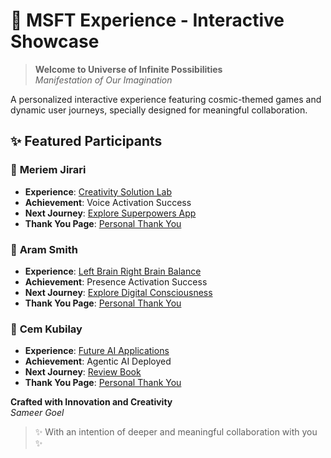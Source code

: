 # 🌟 MSFT Experience - Interactive Showcase

> **Welcome to Universe of Infinite Possibilities**  
> *Manifestation of Our Imagination*

A personalized interactive experience featuring cosmic-themed games and dynamic user journeys, specially designed for meaningful collaboration.

## ✨ Featured Participants

### 🎨 **Meriem Jirari**
- **Experience**: [Creativity Solution Lab](apps/CreativitySolutionLab.html?name=Meriem)
- **Achievement**: Voice Activation Success
- **Next Journey**: [Explore Superpowers App](https://updatemind.space/)
- **Thank You Page**: [Personal Thank You](apps/thankyou.html?name=Meriem)

### 🧠 **Aram Smith**
- **Experience**: [Left Brain Right Brain Balance](apps/LeftBrainRightBrain.html?name=Aram)
- **Achievement**: Presence Activation Success
- **Next Journey**: [Explore Digital Consciousness](https://sameerai.com/)
- **Thank You Page**: [Personal Thank You](apps/thankyou.html?name=Aram)

### 🤖 **Cem Kubilay**
- **Experience**: [Future AI Applications](apps/futureai.html?name=Cem)
- **Achievement**: Agentic AI Deployed
- **Next Journey**: [Review Book](https://sameerai.com/pages/research.html)
- **Thank You Page**: [Personal Thank You](apps/thankyou.html?name=Cem)

**Crafted with Innovation and Creativity**  
*Sameer Goel*

> ✨ With an intention of deeper and meaningful collaboration with you ✨